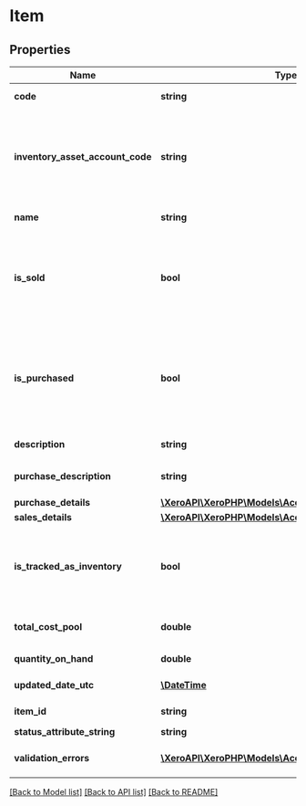 # Item

## Properties
Name | Type | Description | Notes
------------ | ------------- | ------------- | -------------
**code** | **string** | User defined item code (max length &#x3D; 30) | 
**inventory_asset_account_code** | **string** | The inventory asset account for the item. The account must be of type INVENTORY. The  COGSAccountCode in PurchaseDetails is also required to create a tracked item | 
**name** | **string** | The name of the item (max length &#x3D; 50) | [optional] 
**is_sold** | **bool** | Boolean value, defaults to true. When IsSold is true the item will be available on sales transactions in the Xero UI. If IsSold is updated to false then Description and SalesDetails values will be nulled. | [optional] 
**is_purchased** | **bool** | Boolean value, defaults to true. When IsPurchased is true the item is available for purchase transactions in the Xero UI. If IsPurchased is updated to false then PurchaseDescription and PurchaseDetails values will be nulled. | [optional] 
**description** | **string** | The sales description of the item (max length &#x3D; 4000) | [optional] 
**purchase_description** | **string** | The purchase description of the item (max length &#x3D; 4000) | [optional] 
**purchase_details** | [**\XeroAPI\XeroPHP\Models\Accounting\Purchase**](Purchase.md) |  | [optional] 
**sales_details** | [**\XeroAPI\XeroPHP\Models\Accounting\Purchase**](Purchase.md) |  | [optional] 
**is_tracked_as_inventory** | **bool** | True for items that are tracked as inventory. An item will be tracked as inventory if the InventoryAssetAccountCode and COGSAccountCode are set. | [optional] 
**total_cost_pool** | **double** | The value of the item on hand. Calculated using average cost accounting. | [optional] 
**quantity_on_hand** | **double** | The quantity of the item on hand | [optional] 
**updated_date_utc** | [**\DateTime**](\DateTime.md) | Last modified date in UTC format | [optional] 
**item_id** | **string** | The Xero identifier for an Item | [optional] 
**status_attribute_string** | **string** | Status of object | [optional] 
**validation_errors** | [**\XeroAPI\XeroPHP\Models\Accounting\ValidationError[]**](ValidationError.md) | Displays array of validation error messages from the API | [optional] 

[[Back to Model list]](../README.md#documentation-for-models) [[Back to API list]](../README.md#documentation-for-api-endpoints) [[Back to README]](../README.md)


